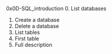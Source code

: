 0x0D-SQL_introduction
0. List databases
1. Create a database
2. Delete a database
3. List tables
4. First table
5. Full description
